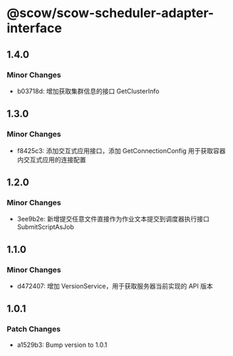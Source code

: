 # @scow/scow-scheduler-adapter-interface

## 1.4.0

### Minor Changes

- b03718d: 增加获取集群信息的接口 GetClusterInfo

## 1.3.0

### Minor Changes

- f8425c3: 添加交互式应用接口，添加 GetConnectionConfig 用于获取容器内交互式应用的连接配置

## 1.2.0

### Minor Changes

- 3ee9b2e: 新增提交任意文件直接作为作业文本提交到调度器执行接口 SubmitScriptAsJob

## 1.1.0

### Minor Changes

- d472407: 增加 VersionService，用于获取服务器当前实现的 API 版本

## 1.0.1

### Patch Changes

- a1529b3: Bump version to 1.0.1
